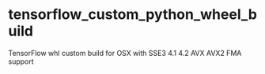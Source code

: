 # tensorflow_custom_python_wheel_build
TensorFlow whl custom build for OSX with SSE3 4.1 4.2 AVX AVX2 FMA support
